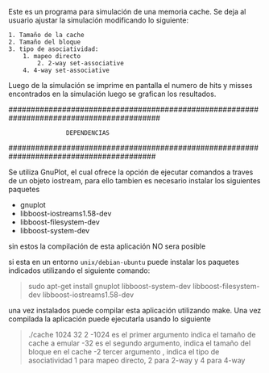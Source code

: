 Este es un programa para simulación de una memoria cache.
Se deja al usuario ajustar la simulación modificando lo siguiente:

	1. Tamaño de la cache
	2. Tamaño del bloque
	3. tipo de asociatividad:
	  	1. mapeo directo
          	2. 2-way set-associative
	  	4. 4-way set-associative

Luego de la simulación se imprime en pantalla el numero de hits y misses encontrados en la simulación
luego se grafican los resultados.

##########################################################################################

					DEPENDENCIAS

#########################################################################################

Se utiliza GnuPlot, el cual ofrece la opción de ejecutar comandos a traves de un objeto
iostream, para ello tambien es necesario instalar los siguientes paquetes

* gnuplot
* libboost-iostreams1.58-dev
* libboost-filesystem-dev
* libboost-system-dev

sin estos la compilación de esta aplicación NO sera posible

si esta en un entorno `unix/debian-ubuntu` puede instalar los paquetes indicados utilizando
el siguiente comando:

 > sudo apt-get install gnuplot libboost-system-dev libboost-filesystem-dev libboost-iostreams1.58-dev

una vez instalados puede compilar esta aplicación utilizando make. Una vez compilada la aplicación puede
ejecutarla usando lo siguiente
> ./cache 1024 32 2
-1024 es el primer argumento indica el tamaño de cache a emular
-32 es el segundo argumento, indica el tamaño del bloque en el cache
-2 tercer argumento , indica el tipo de asociatividad 1 para mapeo directo, 2 para 2-way y 4 para 4-way

